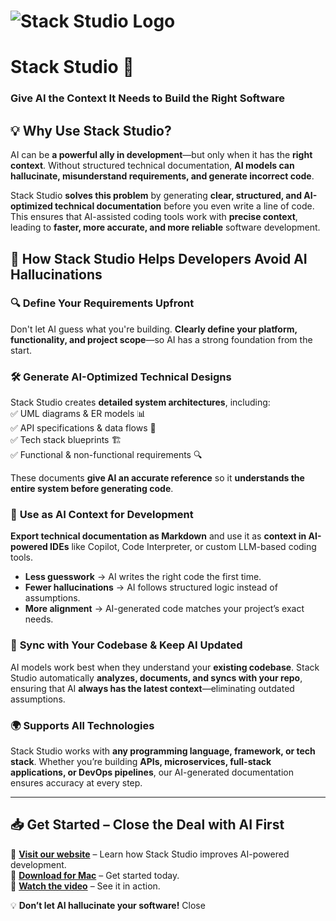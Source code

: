 # ![Stack Studio Logo](https://yourwebsite.com/icon.png)  
# Stack Studio 🚀  
### **Give AI the Context It Needs to Build the Right Software**  

## 💡 Why Use Stack Studio?  
AI can be **a powerful ally in development**—but only when it has the **right context**. Without structured technical documentation, **AI models can hallucinate, misunderstand requirements, and generate incorrect code**.  

Stack Studio **solves this problem** by generating **clear, structured, and AI-optimized technical documentation** before you even write a line of code. This ensures that AI-assisted coding tools work with **precise context**, leading to **faster, more accurate, and more reliable** software development.  

## 🚀 How Stack Studio Helps Developers Avoid AI Hallucinations  

### 🔍 **Define Your Requirements Upfront**  
Don't let AI guess what you're building. **Clearly define your platform, functionality, and project scope**—so AI has a strong foundation from the start.  

### 🛠 **Generate AI-Optimized Technical Designs**  
Stack Studio creates **detailed system architectures**, including:  
✅ UML diagrams & ER models 📊  
✅ API specifications & data flows 🔗  
✅ Tech stack blueprints 🏗  
✅ Functional & non-functional requirements 🔍  

These documents **give AI an accurate reference** so it **understands the entire system before generating code**.  

### 🔗 **Use as AI Context for Development**  
**Export technical documentation as Markdown** and use it as **context in AI-powered IDEs** like Copilot, Code Interpreter, or custom LLM-based coding tools.  

- **Less guesswork** → AI writes the right code the first time.  
- **Fewer hallucinations** → AI follows structured logic instead of assumptions.  
- **More alignment** → AI-generated code matches your project’s exact needs.  

### 🔄 **Sync with Your Codebase & Keep AI Updated**  
AI models work best when they understand your **existing codebase**. Stack Studio automatically **analyzes, documents, and syncs with your repo**, ensuring that AI **always has the latest context**—eliminating outdated assumptions.  

### 🌍 **Supports All Technologies**  
Stack Studio works with **any programming language, framework, or tech stack**. Whether you’re building **APIs, microservices, full-stack applications, or DevOps pipelines**, our AI-generated documentation ensures accuracy at every step.  

---

## 📥 Get Started – Close the Deal with AI First  

🔹 **[Visit our website](https://yourwebsite.com)** – Learn how Stack Studio improves AI-powered development.  
🔹 **[Download for Mac](https://yourwebsite.com/download)** – Get started today.  
🔹 **[Watch the video](https://yourwebsite.com/video)** – See it in action.  

💡 **Don’t let AI hallucinate your software!** Close
